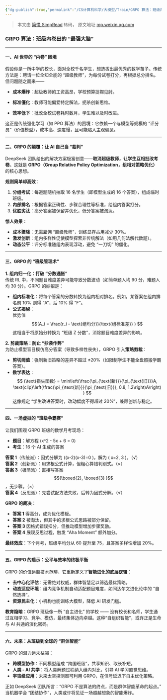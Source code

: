 ```yaml
---
{"dg-publish":true,"permalink":"/CS计算机科学/大模型/Train/GRPO 算法：班级内卷出的 “最强大脑”/","noteIcon":"","created":"2025-01-27T13:14:35.145+08:00","updated":"2025-01-27T13:16:26.987+08:00"}
---
```


> 本文由 [简悦 SimpRead](http://ksria.com/simpread/) 转码， 原文地址 [mp.weixin.qq.com](https://mp.weixin.qq.com/s?__biz=MzA3MDE2OTQ0OA==&mid=2651918255&idx=5&sn=163d52fdc257eec08ec2e50bc7c0131d&chksm=843d621347ecbc5b5c6a9b875aca7866b14f826432b05ad7caf0eae836a47176e6606d75f6ee#rd)

### **GRPO 算法：班级内卷出的 “最强大脑”**

* * *

#### **一、AI 世界的 “内卷” 困境**

假设你是一所中学的校长，面对全校千名学生，想选拔出最优秀的数学苗子。传统方法是：聘请一位全知全能的 “超级教师”，为每份试卷打分，再根据总分排名。但问题随之而来——

*   **成本爆炸**：超级教师的工资高昂，学校预算捉襟见肘。
    
*   **标准僵化**：教师可能偏爱特定解法，扼杀创新思维。
    
*   **效率低下**：批改全校试卷耗时数月，学生难以及时改进。
    

这正是传统强化学习（如 PPO 算法）的困境：它依赖一个与模型等规模的 “评分员”（价值模型），成本高、速度慢，且可能陷入主观偏见。

* * *

#### **二、GRPO 的颠覆：让 AI 自己当 “裁判”**

DeepSeek 团队给出的解决方案极富创意——**取消超级教师，让学生互相批改考卷**。这就是 **GRPO（Group Relative Policy Optimization，组相对策略优化）** 的核心思想。

**规则简单却高效**：

1.  **分组考试**：每道题随机抽取 16 名学生（即模型生成的 16 个答案），组成临时班级。
2.  **内部排名**：根据答案正确性、步骤合理性等标准，给组内答案打分。
3.  **优胜劣汰**：高分答案被保留并优化，低分答案被淘汰。
    

**惊人效果**：
*   **成本骤降**：无需雇佣 “超级教师”，训练显存占用减少 30%。
*   **激发创新**：组内多样性促使模型探索非传统解法（如用几何法解代数题）。  
*   **动态公平**：评分标准随组内表现浮动，避免 “一刀切” 的僵化。
    
* * *

#### **三、GRPO 的 “班级管理术”**

**1. 组内归一化：打破 “分数通胀”**  
传统 RL 中，不同题目难度差异可能导致分数波动（如简单题人均 90 分，难题人均 30 分）。GRPO 的妙招是：  
*   **组内标准化**：将每个答案的分数转换为组内相对排名。例如，某答案在组内排名前 10% 则得 “A”，后 10% 得 “F”。
*   **公式揭秘**：  
    优势值 $$(A_i = \frac{r_i - \text{组均分}}{\text{组标准差}} ) $$
    这相当于将原始分转换为 “班级 Z 分数”，消除题目难度差异的影响。
    

**2. 剪裁策略：防止 “抄袭作弊”**  
为防止模型盲目模仿高分答案（导致多样性丧失），GRPO 引入**策略剪裁**：

*   **剪切阈值**：强制新旧策略的差异不超过 ±20%（如限制学生不能全盘照搬学霸答案）。
*   **数学表达**：  
$$
    (\text{损失函数} = \min\left(\frac{\pi_{\text{新}}}{\pi_{\text{旧}}}A, \text{clip}\left(\frac{\pi_{\text{新}}}{\pi_{\text{旧}}}, 0.8, 1.2\right)A\right) )  
$$
    这像规定 “学生改进答案时，改动幅度不得超过 20%”，兼顾创新与稳定。
    

* * *

#### **四、一场虚拟的 “班级争霸赛”**

让我们围观 GRPO 班级的数学月考现场：

*   **题目**：解方程 (x^2 - 5x + 6 = 0)  
*   **考生**：16 个 AI 生成的答案
    

**答案 1**（传统派）：因式分解为 ((x-2)(x-3)=0 )，解为 ( x=2, 3 )。（√）  
**答案 2**（创新派）：用求根公式计算，但粗心算错判别式。（×）  
**答案 3**（极简派）：直接写答案$$(\boxed{2}, \boxed{3} )$$，无步骤。（×）  
**答案 4**（反思派）：先尝试配方法失败，后转为因式分解。（√）

**GRPO 的裁决**：

*   **答案 1** 得高分，成为优化模板。
*   **答案 2** 被淘汰，但其中的求根公式思路被部分保留。
*   **答案 3** 因格式错误扣分，但推动模型增加步骤奖励。  
*   **答案 4** 展现反思过程，触发 “Aha Moment” 额外加分。
    
**最终效应**：下个月考，班级平均分从 60 提升至 75，且答案多样性增加 20%。

* * *

#### **五、GRPO 的启示：公平与效率的终极平衡**

GRPO 的价值远超技术范畴，它重新定义了**智能进化的底层逻辑**：

*   **去中心化评估**：无需绝对权威，群体智慧足以筛选最优策略。
*   **动态适应环境**：组内竞争机制自动适配题目难度，如同达尔文进化论中的 “自然选择”。
*   **资源民主化**：小机构也能训练大模型，降低 AI 研发门槛。
    

**教育隐喻**：GRPO 班级像一所 “自主进化” 的学校 —— 没有校长和名师，学生通过互相学习、竞争、模仿，最终集体迈向卓越。这种“自组织智能”，或许正是生命与 AI 共通的演化密码。

* * *

#### **六、未来：从班级到全球的 “群体智能”**

GRPO 的潜力远未枯竭：

*   **跨模型协作**：不同模型组成 “跨国班级”，共享知识、取长补短。
*   **人类 - AI 共学**：将人类解题过程纳入组内对比，引导 AI 学习直觉思维。
*   **宇宙级应用**：未来太空探测器可利用 GRPO，在信号延迟下自主优化策略。
    

正如 DeepSeek 团队所言：“GRPO 不是算法的终点，而是群体智能革命的起点。” 当机器学会 “团结协作”，人类或许将见证一场超越想象的智能爆炸。